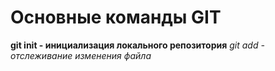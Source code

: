 # Основные команды GIT

**git init - инициализация локального репозитория**
*git add - отслеживание изменения файла*

